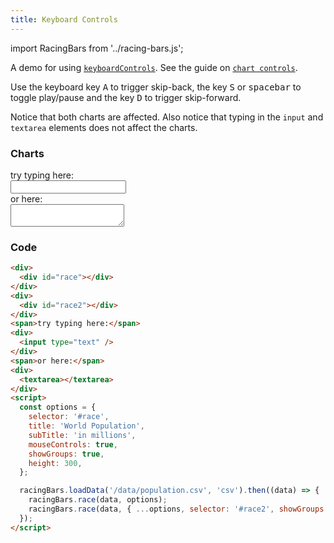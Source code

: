 ```yaml
---
title: Keyboard Controls
---
```


import RacingBars from '../racing-bars.js';

A demo for using [`keyboardControls`](/docs/documentation/options#keyboardControls).
See the guide on [`chart controls`](/docs/guides/chart-controls).

<!--truncate-->

Use the keyboard key <kbd>A</kbd> to trigger skip-back, the key <kbd>S</kbd> or <kbd>spacebar</kbd> to toggle play/pause and the key <kbd>D</kbd> to trigger skip-forward.

Notice that both charts are affected. Also notice that typing in the `input` and `textarea` elements does not affect the charts.

### Charts

<div>
  <RacingBars
    dataUrl="/data/population.csv"
    dataType="csv"
    title="World Population"
    subTitle="in millions"
    keyboardControls={true}
    showGroups={true}
    height="300"
/>
</div>

<div>
<RacingBars
    dataUrl="/data/population.csv"
    dataType="csv"
    title="World Population"
    subTitle="in millions"
    keyboardControls={true}
    showGroups={false}
    height="300"
/>
</div>
  <span>try typing here:</span>
  <div><input type="text" /></div>
  <span>or here:</span>
  <div><textarea></textarea></div>

### Code

```html {20}
<div>
  <div id="race"></div>
</div>
<div>
  <div id="race2"></div>
</div>
<span>try typing here:</span>
<div>
  <input type="text" />
</div>
<span>or here:</span>
<div>
  <textarea></textarea>
</div>
<script>
  const options = {
    selector: '#race',
    title: 'World Population',
    subTitle: 'in millions',
    mouseControls: true,
    showGroups: true,
    height: 300,
  };

  racingBars.loadData('/data/population.csv', 'csv').then((data) => {
    racingBars.race(data, options);
    racingBars.race(data, { ...options, selector: '#race2', showGroups: false });
  });
</script>
```
